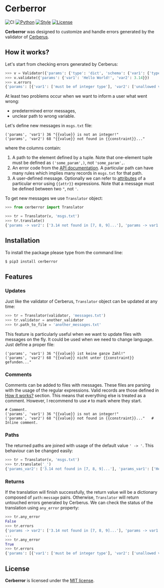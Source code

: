 # Cerberror
![CI](https://github.com/pbrus/cerberror/workflows/CI/badge.svg?branch=master)
[![Python](https://img.shields.io/badge/Python-3.6%20|%203.7%20|%203.8-blue.svg "Python")](https://www.python.org/)
[![Style](https://img.shields.io/badge/code%20style-Black-black.svg "Black")](https://black.readthedocs.io/en/stable/)
[![License](https://img.shields.io/badge/license-MIT-yellow.svg "MIT license")](https://github.com/pbrus/cerberror/blob/master/LICENSE)

**Cerberror** was designed to customize and handle errors generated by the validator of [Cerberus](https://docs.python-cerberus.org/).

## How it works?

Let's start from checking errors generated by Cerberus:
```python
>>> v = Validator({'params': {'type': 'dict', 'schema': {'var1': {'type': 'integer'}, 'var2': {'allowed': [7, 8, 9]}}}})
>>> v.validate({'params': {'var1': 'Hello World!', 'var2': 3.14}})
>>> v.errors
{'params': [{'var1': ['must be of integer type'], 'var2': ['unallowed value 3.14']}]}
```
At least two problems occur when we want to inform a user what went wrong:
 - predetermined error messages,
 - unclear path to wrong variable.

 Let's define new messages in `msgs.txt` file:
 ```
 ('params', 'var1') 36 "{{value}} is not an integer!"
 ('params', 'var2') 68 "{{value}} not found in {{constraint}}..."
 ```
where the columns contain:
1. A path to the element defined by a tuple. Note that one-element tuple must be defined as `('some_param',)`, not `'some_param',`.
2. An error code from the [API documentation](https://docs.python-cerberus.org/en/stable/api.html#error-codes). A particular path can have many rules which implies many records in `msgs.txt` for that path.
3. A user-defined message. Optionally we can refer to [attributes](https://docs.python-cerberus.org/en/stable/api.html#cerberus.errors.ValidationError) of a particular error using `{{attr}}` expressions. Note that a message must be defined between two `"`, not `'`.

To get new messages we use `Translator` object:
```python
>>> from cerberror import Translator

>>> tr = Translator(v, 'msgs.txt')
>>> tr.translate()
{'params -> var2': ['3.14 not found in [7, 8, 9]...'], 'params -> var1': ['Hello World! is not an integer!']}
```

## Installation

To install the package please type from the command line:
```bash
$ pip3 install cerberror
```

## Features

### Updates
Just like the validator of Cerberus, `Translator` object can be updated at any time:
```python
>>> tr = Translator(validator, 'messages.txt')
>>> tr.validator = another_validator
>>> tr.path_to_file = 'another_messages.txt'
```
This feature is particularly useful when we want to update files with messages on the fly. It could be used when we need to change language. Just define a proper file:
```
('params', 'var1') 36 "{{value}} ist keine ganze Zahl!"
('params', 'var2') 68 "{{value}} nicht unter {{constraint}} gefunden..."
```

### Comments
Comments can be added to files with messages. These files are parsing with the usage of the regular expressions. Valid records are those defined in [How it works?](#how-it-works) section. This means that everything else is treated as a comment. However, I recommend to use `#` to mark where they start.
 ```
 # Comment.
 ('params', 'var1') 36 "{{value}} is not an integer!"
 ('params', 'var2') 68 "{{value}} not found in {{constraint}}..."   # Inline comment.
 ```

### Paths
The returned paths are joined with usage of the default value `' -> '`. This behaviour can be changed easily:
```python
>>> tr = Translator(v, 'msgs.txt')
>>> tr.translate('_')
{'params_var2': ['3.14 not found in [7, 8, 9]...'], 'params_var1': ['Hello World! is not an integer!']}
```

### Returns
If the translation will finish successfully, the return value will be a dictionary composed of `path:message` pairs. Otherwise, `Translator` will return untouched errors generated by Cerberus. We can check the status of the translation using `any_error` property:
```python
>>> tr.any_error
False
>>> tr.errors
{'params -> var2': ['3.14 not found in [7, 8, 9]...'], 'params -> var1': ['Hello World! is not an integer!']}
...
>>> tr.any_error
True
>>> tr.errors
{'params': [{'var1': ['must be of integer type'], 'var2': ['unallowed value 3.14']}]}  # v.errors
```

## License

**Cerberror** is licensed under the [MIT license](http://opensource.org/licenses/MIT).
